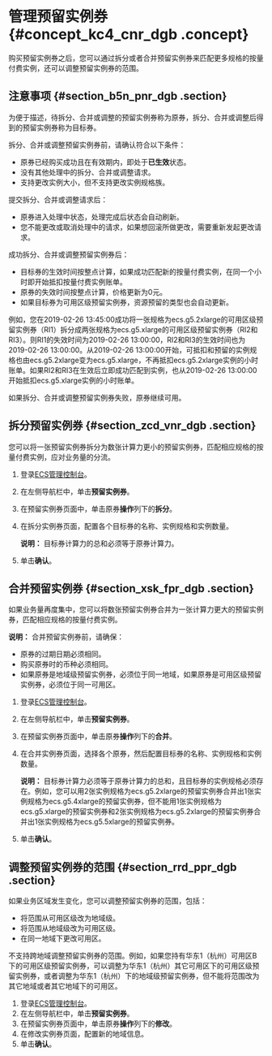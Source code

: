 # 管理预留实例券 {#concept_kc4_cnr_dgb .concept}

购买预留实例券之后，您可以通过拆分或者合并预留实例券来匹配更多规格的按量付费实例，还可以调整预留实例券的范围。

## 注意事项 {#section_b5n_pnr_dgb .section}

为便于描述，待拆分、合并或调整的预留实例券称为原券，拆分、合并或调整后得到的预留实例券称为目标券。

拆分、合并或调整预留实例券前，请确认符合以下条件：

-   原券已经购买成功且在有效期内，即处于**已生效**状态。
-   没有其他处理中的拆分、合并或调整请求。
-   支持更改实例大小，但不支持更改实例规格族。

提交拆分、合并或调整请求后：

-   原券进入处理中状态，处理完成后状态会自动刷新。
-   您不能更改或取消处理中的请求，如果想回滚所做更改，需要重新发起更改请求。

成功拆分、合并或调整预留实例券后：

-   目标券的生效时间按整点计算，如果成功匹配新的按量付费实例，在同一个小时即开始抵扣按量付费实例账单。
-   原券的失效时间按整点计算，价格更新为0元。
-   如果目标券为可用区级预留实例券，资源预留的类型也会自动更新。

例如，您在2019-02-26 13:45:00成功将一张规格为ecs.g5.2xlarge的可用区级预留实例券（RI1）拆分成两张规格为ecs.g5.xlarge的可用区级预留实例券（RI2和RI3）。则RI1的失效时间为2019-02-26 13:00:00，RI2和RI3的生效时间也为2019-02-26 13:00:00。从2019-02-26 13:00:00开始，可抵扣和预留的实例规格也由ecs.g5.2xlarge变为ecs.g5.xlarge，不再抵扣ecs.g5.2xlarge实例的小时账单。如果RI2和RI3在生效后立即成功匹配到实例，也从2019-02-26 13:00:00开始抵扣ecs.g5.xlarge实例的小时账单。

如果拆分、合并或调整预留实例券失败，原券继续可用。

## 拆分预留实例券 {#section_zcd_vnr_dgb .section}

您可以将一张预留实例券拆分为数张计算力更小的预留实例券，匹配相应规格的按量付费实例，应对业务量的分流。

1.  登录[ECS管理控制台](https://ecs.console.aliyun.com/)。
2.  在左侧导航栏中，单击**预留实例券**。
3.  在预留实例券页面中，单击原券**操作**列下的**拆分**。
4.  在拆分实例券页面，配置各个目标券的名称、实例规格和实例数量。

    **说明：** 目标券计算力的总和必须等于原券计算力。

5.  单击**确认**。

## 合并预留实例券 {#section_xsk_fpr_dgb .section}

如果业务量再度集中，您可以将数张预留实例券合并为一张计算力更大的预留实例券，匹配相应规格的按量付费实例。

**说明：** 合并预留实例券前，请确保：

-   原券的过期日期必须相同。
-   购买原券时的币种必须相同。
-   如果原券是地域级预留实例券，必须位于同一地域，如果原券是可用区级预留实例券，必须位于同一可用区。

1.  登录[ECS管理控制台](https://ecs.console.aliyun.com/)。
2.  在左侧导航栏中，单击**预留实例券**。
3.  在预留实例券页面中，单击原券**操作**列下的**合并**。
4.  在合并实例券页面，选择各个原券，然后配置目标券的名称、实例规格和实例数量。

    **说明：** 目标券计算力必须等于原券计算力的总和，且目标券的实例规格必须存在。例如，您可以用2张实例规格为ecs.g5.2xlarge的预留实例券合并出1张实例规格为ecs.g5.4xlarge的预留实例券，但不能用1张实例规格为ecs.g5.xlarge的预留实例券和2张实例规格为ecs.g5.2xlarge的预留实例券合并出1张实例规格为ecs.g5.5xlarge的预留实例券。

5.  单击**确认**。

## 调整预留实例券的范围 {#section_rrd_ppr_dgb .section}

如果业务区域发生变化，您可以调整预留实例券的范围，包括：

-   将范围从可用区级改为地域级。
-   将范围从地域级改为可用区级。
-   在同一地域下更改可用区。

不支持跨地域调整预留实例券的范围。例如，如果您持有华东1（杭州）可用区B下的可用区级预留实例券，可以调整为华东1（杭州）其它可用区下的可用区级预留实例券，或者调整为华东1（杭州）下的地域级预留实例券，但不能将范围改为其它地域或者其它地域下的可用区。

1.  登录[ECS管理控制台](https://ecs.console.aliyun.com/)。
2.  在左侧导航栏中，单击**预留实例券**。
3.  在预留实例券页面中，单击原券**操作**列下的**修改**。
4.  在修改实例券页面，配置新的地域信息。
5.  单击**确认**。

